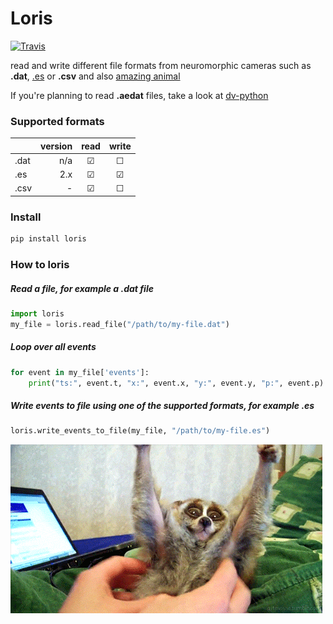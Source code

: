 # Loris
[![Travis](https://img.shields.io/travis/neuromorphic-paris/loris/master.svg?label=Travis%20CI)](https://www.travis-ci.org/neuromorphic-paris/loris)

read and write different file formats from neuromorphic cameras such as **.dat**, [.es](https://github.com/neuromorphic-paris/event_stream) or **.csv** and also [amazing animal](https://giphy.com/search/slow-loris)

If you're planning to read **.aedat** files, take a look at [dv-python](https://gitlab.com/inivation/dv-python)

### Supported formats
|        | version | read    | write   |
|--------|--------:|:-------:|:-------:|
| .dat   | n/a     | &#9745; | &#9744; |
| .es    | 2.x     | &#9745; | &#9745; |
| .csv   | -       | &#9745; | &#9744; |

### Install
~~~python
pip install loris
~~~

### How to loris
##### Read a file, for example a .dat file
~~~python
import loris
my_file = loris.read_file("/path/to/my-file.dat")
~~~

##### Loop over all events
~~~python
for event in my_file['events']:
    print("ts:", event.t, "x:", event.x, "y:", event.y, "p:", event.p)
~~~

##### Write events to file using one of the supported formats, for example .es
~~~python
loris.write_events_to_file(my_file, "/path/to/my-file.es")
~~~

![loris](loris.gif "The Loris Banner")
